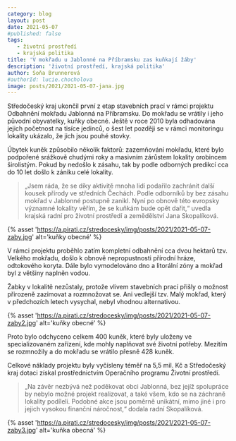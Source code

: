 ```yaml
---
category: blog
layout: post
date: 2021-05-07
#published: false
tags: 
   - životní prostředí
   - krajská politika
title: 'V mokřadu u Jablonné na Příbramsku zas kuňkají žáby'
description: 'životní prostředí, krajská politika'
author: Soňa Brunnerová
#authorId: lucie.chocholova
image: posts/2021/2021-05-07-jana.jpg
---
```


Středočeský kraj ukončil první z etap stavebních prací v rámci projektu Odbahnění mokřadu Jablonná na Příbramsku. Do mokřadu se vrátily i jeho původní obyvatelky, kuňky obecné. Ještě v roce 2010 byla odhadována jejich početnost na tisíce jedinců, o šest let později se v rámci monitoringu lokality ukázalo, že jich jsou pouhé stovky.

Úbytek kuněk způsobilo několik faktorů: zazemňování mokřadu, které bylo podpořené srážkově chudými roky a masivním zárůstem lokality orobincem širolistým. Pokud by nedošlo k zásahu, tak by podle odborných predikcí cca do 10 let došlo k zániku celé lokality.

> „Jsem ráda, že se díky aktivitě mnoha lidí podařilo zachránit další kousek přírody ve středních Čechách. Podle odborníků by bez zásahu mokřad v Jablonné postupně zanikl. Nyní po obnově této evropsky významné lokality věřím, že se kuňkám bude opět dařit,“ uvedla krajská radní pro životní prostředí a zemědělství Jana Skopalíková.

{% asset 'https://a.pirati.cz/stredocesky/img/posts/2021/2021-05-07-zaby.jpg' alt='kuňky obecné' %}

V rámci projektu proběhlo zatím kompletní odbahnění cca dvou hektarů tzv. Velkého mokřadu, došlo k obnově nepropustnosti přírodní hráze, odtokového koryta. Dále bylo vymodelováno dno a litorální zóny a mokřad byl z většiny naplněn vodou.

Žabky v lokalitě nezůstaly, protože vlivem stavebních prací přišly o možnost přirozeně zazimovat a rozmnožovat se. Ani vedlejší tzv. Malý mokřad, který v předchozích letech vysychal, nebyl vhodnou alternativou. 

{% asset 'https://a.pirati.cz/stredocesky/img/posts/2021/2021-05-07-zaby2.jpg' alt='kuňky obecné' %}

Proto bylo odchyceno celkem 400 kuněk, které byly uloženy ve specializovaném zařízení, kde mohly naplňovat své životní potřeby. Mezitím se rozmnožily a do mokřadu se vrátilo přesně 428 kuněk.
 
Celkové náklady projektu byly vyčísleny téměř na 5,5 mil. Kč a Středočeský kraj dotaci získal prostřednictvím Operačního programu Životní prostředí.

> „Na závěr nezbývá než poděkovat obci Jablonná, bez jejíž spolupráce by nebylo možné projekt realizovat, a také všem, kdo se na záchraně lokality podíleli. Podobné akce jsou poměrně unikátní, mimo jiné i pro jejich vysokou finanční náročnost,“ dodala radní Skopalíková.

{% asset 'https://a.pirati.cz/stredocesky/img/posts/2021/2021-05-07-zaby3.jpg' alt='kuňka obecná' %}
